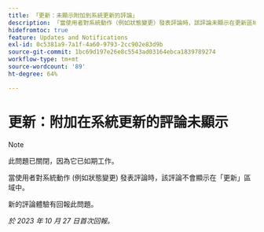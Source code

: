 ```yaml
---
title: 「更新：未顯示附加到系統更新的評論」
description: 「當使用者對系統動作（例如狀態變更）發表評論時，該評論未顯示在更新區域。 」
hidefromtoc: true
feature: Updates and Notifications
exl-id: 0c5381a9-7a1f-4a60-9793-2cc902e83d9b
source-git-commit: 1bc69d197e26e8c5543ad03164ebca1839789274
workflow-type: tm+mt
source-wordcount: '89'
ht-degree: 64%

---
```


# 更新：附加在系統更新的評論未顯示

<!--

>[!NOTE]
>
>This issue has been closed because it is working as designed.

-->

>[!NOTE]
>
>此問題已關閉，因為它已如期工作。

當使用者對系統動作 (例如狀態變更) 發表評論時，該評論不會顯示在「更新」區域中。

新的評論體驗有回報此問題。

_於 2023 年 10 月 27 日首次回報。_
